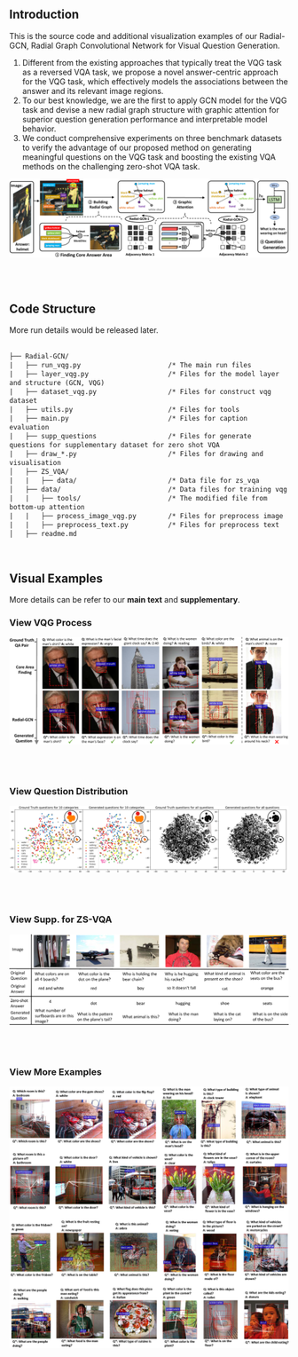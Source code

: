 ## Introduction

This is the source code and additional visualization examples of our Radial-GCN, Radial Graph Convolutional Network for Visual Question Generation.

1) Different from the existing approaches that typically treat the VQG task as a reversed VQA task, we propose a novel answer-centric approach for the VQG task, which effectively models the associations between the answer and its relevant image regions.
2)  To our best knowledge, we are the first to apply GCN model for the VQG task and devise a new radial graph structure with graphic attention for superior question generation performance and interpretable model behavior. 
3)  We conduct comprehensive experiments on three benchmark datasets to verify the advantage of our proposed method on generating meaningful questions on the VQG task and boosting the existing VQA methods on the challenging zero-shot VQA task.

![framework](https://github.com/submitwithanonymous/ICCV2019/raw/master/fig/framwork_new_.png)

<br>
<br>

## Code Structure
More run details would be released later.
```

├── Radial-GCN/
|	├── run_vqg.py						/* The main run files
|	├── layer_vqg.py					/* Files for the model layer and structure (GCN, VQG)
|	├── dataset_vqg.py					/* Files for construct vqg dataset
|	├── utils.py						/* Files for tools
|	├── main.py							/* Files for caption evaluation
|	├── supp_questions					/* Files for generate questions for supplementary dataset for zero shot VQA
|	├── draw_*.py						/* Files for drawing and visualisation
│   ├── ZS_VQA/
|	|	├── data/						/* Data file for zs_vqa
│   ├── data/         					/* Data files for training vqg
|	|	├── tools/						/* The modified file from 	 bottom-up attention
|	|	├── process_image_vqg.py		/* Files for preprocess image
|	|	├── preprocess_text.py			/* Files for preprocess text
│   ├── readme.md

```
<br>

## Visual Examples
More details can be refer to our **main text** and **supplementary**.
<br>
### View VQG Process  
![VQG Process](https://github.com/submitwithanonymous/ICCV2019/raw/master/fig/visual_new3.png)

<br>
<br>   

### View Question Distribution
![Distribution](https://github.com/submitwithanonymous/ICCV2019/raw/master/fig/tsne_vis.png)

<br>
<br>  

### View Supp. for ZS-VQA
![Supp](https://github.com/submitwithanonymous/ICCV2019/raw/master/fig/supp_q.png)

<br>
<br>  

### View More Examples
![More Examples](https://github.com/submitwithanonymous/ICCV2019/raw/master/fig/visual3.png)

